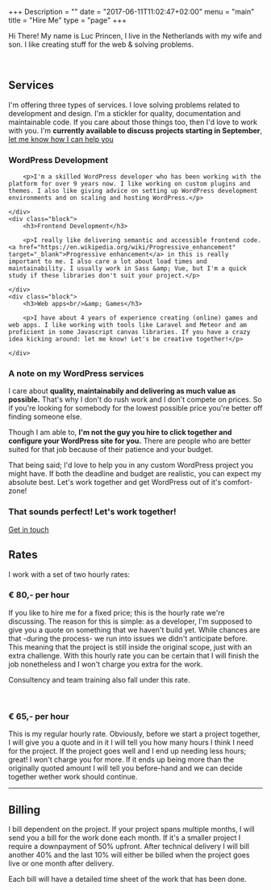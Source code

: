 +++
Description = ""
date = "2017-06-11T11:02:47+02:00"
menu = "main"
title = "Hire Me"
type = "page"
+++

<p class="message">

Hi There! My name is Luc Princen, I live in the Netherlands with my wife and son. I like creating stuff for the web &amp; solving problems. 
</p>

<br/>

## Services

I'm offering three types of services. I love solving problems related to development and design. I'm a stickler for quality, documentation and maintainable code. If you care about those things too, then I'd love to work with you. I'm **currently available to discuss projects starting in September**, <a href="mailto:luc@chefduweb.nl">let me know how I can help you</a>

<div class="block-container">
	<div class="block">
		<h3>WordPress Development</h3>

		<p>I'm a skilled WordPress developer who has been working with the platform for over 9 years now. I like working on custom plugins and themes. I also like giving advice on setting up WordPress development environments and on scaling and hosting WordPress.</p>

	</div>
	<div class="block">
		<h3>Frontend Development</h3>
		
		<p>I really like delivering semantic and accessible frontend code. <a href="https://en.wikipedia.org/wiki/Progressive_enhancement" target="_blank">Progressive enhancement</a> in this is really important to me. I also care a lot about load times and maintainability. I usually work in Sass &amp; Vue, but I'm a quick study if these libraries don't suit your project.</p>

	</div>
	<div class="block">
		<h3>Web apps<br/>&amp; Games</h3>

		<p>I have about 4 years of experience creating (online) games and web apps. I like working with tools like Laravel and Meteor and am proficient in some Javascript canvas libraries. If you have a crazy idea kicking around: let me know! Let's be creative together!</p>

	</div>
</div>


### A note on my WordPress services

I care about **quality, maintainabily and delivering as much value as possible.** That's why I don't do rush work and I don't compete on prices. So if you're looking for somebody for the lowest possible price you're better off finding someone else.

Though I am able to, **I'm not the guy you hire to click together and configure your WordPress site for you.** There are people who are better suited for that job because of their patience and your budget. 

That being said; I'd love to help you in any custom WordPress project you might have. If both the deadline and budget are realistic, you can expect my absolute best. Let's work together and get WordPress out of it's comfort-zone!

<div class="cta">
	<h3>That sounds perfect! Let's work together!</h3>
	<a href="mailto:luc@chefduweb.nl" class="button">Get in touch</a>
</div>

## Rates

I work with a set of two hourly rates:

### &euro; 80,- per hour
If you like to hire me for a fixed price; this is the hourly rate we're discussing. The reason for this is simple: as a developer, I'm supposed to give you a quote on something that we haven't build yet. While chances are that -during the process- we run into issues we didn't anticipate before. This meaning that the project is still inside the original scope, just with an extra challenge. 
With this hourly rate you can be certain that I will finish the job nonetheless and I won't charge you extra for the work.

Consultency and team training also fall under this rate. 

<br/>

### &euro; 65,- per hour
This is my regular hourly rate. Obviously, before we start a project together, I will give you a quote and in it I will tell you how many hours I think I need for the project. If the project goes well and I end up needing less hours; great! I won't charge you for more. If it ends up being more than the originally quoted amount I will tell you before-hand and we can decide together wether work should continue.


---

## Billing

I bill dependent on the project. If your project spans multiple months, I will send you a bill for the work done each month. If it's a smaller project I require a downpayment of 50% upfront. After technical delivery I will bill another 40% and the last 10% will either be billed when the project goes live or one month after delivery.

Each bill will have a detailed time sheet of the work that has been done.